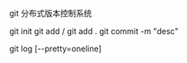 git 分布式版本控制系统

git init
git add <file> / git add .
git commit -m "desc"

git log [--pretty=oneline]


